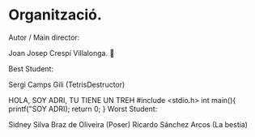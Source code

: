 # Organització.

Autor / Main director:

Joan Josep Crespí Villalonga. 👀

Best Student:

Sergi Camps Gili (TetrisDestructor)

HOLA, SOY ADRI, TU TIENE UN TREH
#include <stdio.h>
int main(){
    printf("SOY ADRI);
    return 0;
}
Worst Student:

Sidney Silva Braz de Oliveira (Poser)
Ricardo Sánchez Arcos (La bestia)
